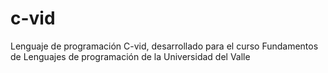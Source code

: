 # c-vid
Lenguaje de programación C-vid, desarrollado para el curso Fundamentos de Lenguajes de programación de la Universidad del Valle
